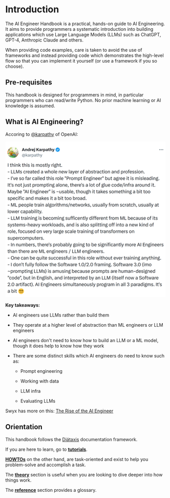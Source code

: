 # Introduction

The AI Engineer Handbook is a practical, hands-on guide to AI Engineering. It aims to provide programmers a systematic introduction into building applications which use Large Language Models (LLMs) such as ChatGPT, GPT-4, Anthropic Claude and others. 

When providing code examples, care is taken to avoid the use of frameworks and instead providing code which demonstrates the high-level flow so that you can implement it yourself (or use a framework if you so choose).

## Pre-requisites

This handbook is designed for programmers in mind, in particular programmers who can read/write Python. No prior machine learning or AI knowledge is assumed.

## What is AI Engineering?

Accoring to [@karpathy](https://twitter.com/karpathy/status/1674873002314563584) of OpenAI:

<img src="karpathy_quote.png" width="500"/>

**Key takeaways:**

- AI engineers use LLMs rather than build them

- They operate at a higher level of abstraction than ML engineers or LLM engineers

- AI engineers don't need to know how to build an LLM or a ML model, though it does help to know how they work

- There are some distinct skills which AI engineers do need to know such as:

    - Prompt engineering

    - Working with data

    - LLM infra

    - Evaluating LLMs

Swyx has more on this: [The Rise of the AI Engineer](https://www.latent.space/p/ai-engineer)

## Orientation

This handbook follows the [Diátaxis](https://diataxis.fr) documentation framework.

If you are here to learn, go to **[tutorials](tutorials/rag.md)**. 

**[HOWTOs](HOWTOs/)** on the other hand, are task-oriented and exist to help you problem-solve and accomplish a task. 

The **[theory](theory/)** section is useful when you are looking to dive deeper into how things work.  

The **[reference](reference/glossary/)** section provides a glossary.
